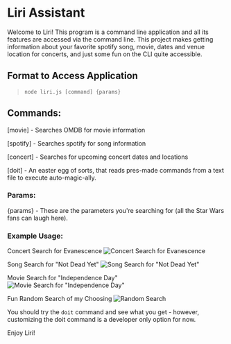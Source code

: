 # Liri Assistant
Welcome to Liri!
This program is a command line application and all its features 
are accessed via the command line. This project makes getting information
about your favorite spotify song, movie, dates and venue location for concerts,
and just some fun on the CLI quite accessible.

## Format to Access Application
> `node liri.js [command] {params}`

## Commands:
  [movie]       - Searches OMDB for movie information
  
  [spotify]     - Searches spotify for song information
  
  [concert]     - Searches for upcoming concert dates and locations
  
  [doit]        - An easter egg of sorts, that reads pres-made commands from a text file to execute auto-magic-ally.
  
### Params:
  {params}      - These are the parameters you're searching for (all the Star Wars fans can laugh here). 
  
### Example Usage:
Concert Search for Evanescence
![Concert Search for Evanescence](https://i.gyazo.com/356b666ee20c0c39d8238a48dc144bb3.png)

Song Search for "Not Dead Yet"
![Song Search for "Not Dead Yet"](https://i.gyazo.com/f0fda505757cdb032863f7aa8fdc6b6c.png)

Movie Search for "Independence Day"
![Movie Search for "Independence Day"](https://i.gyazo.com/60daf8c5912d7f782bf90cda0415ef2e.png)

Fun Random Search of my Choosing
![Random Search](https://i.gyazo.com/d112102524ab326d624daddd3991f835.png)

You should try the `doit` command and see what you get - however, customizing the doit command is a developer only option for now.

Enjoy Liri!

